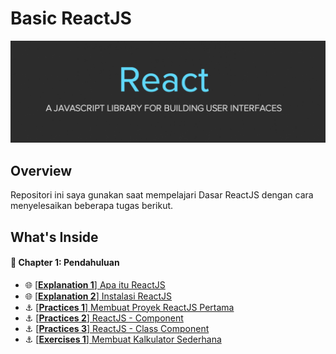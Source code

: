 # Basic ReactJS 
![Header](./docs/assets/reactjs-banner.png)

## Overview
Repositori ini saya gunakan saat mempelajari Dasar ReactJS dengan cara menyelesaikan beberapa tugas berikut.

## What's Inside
#### :open_book: Chapter 1: Pendahuluan
- :globe_with_meridians: [[**Explanation 1**] Apa itu ReactJS](./docs/explanation/c01/e01/explanation.md)
- :globe_with_meridians: [[**Explanation 2**] Instalasi ReactJS](./docs/explanation/c01/e02/explanation.md)
- :anchor: [[**Practices 1**] Membuat Proyek ReactJS Pertama](https://github.com/anggialberto/basic-reactjs/tree/first-project-reactjs)
- :anchor: [[**Practices 2**] ReactJS - Component](https://github.com/anggialberto/basic-reactjs/tree/reactjs-component)
- :anchor: [[**Practices 3**] ReactJS - Class Component](https://github.com/anggialberto/basic-reactjs/tree/reactjs-classcomponent)
- :anchor: [[**Exercises 1**] Membuat Kalkulator Sederhana](https://github.com/anggialberto/basic-reactjs/tree/simple-calc)
